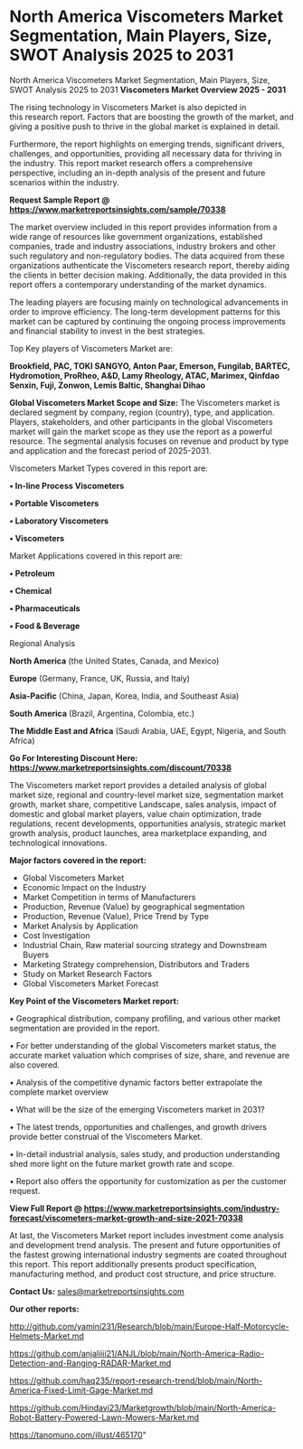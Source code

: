 # North America Viscometers Market Segmentation, Main Players, Size, SWOT Analysis 2025 to 2031
 North America Viscometers Market Segmentation, Main Players, Size, SWOT Analysis 2025 to 2031
<Strong> Viscometers Market Overview 2025 - 2031</strong>

The rising technology in Viscometers Market is also depicted in this research report. Factors that are boosting the growth of the market, and giving a positive push to thrive in the global market is explained in detail.

Furthermore, the report highlights on emerging trends, significant drivers, challenges, and opportunities, providing all necessary data for thriving in the industry. This report market research offers a comprehensive perspective, including an in-depth analysis of the present and future scenarios within the industry.

<strong>Request Sample Report @ <a href=https://www.marketreportsinsights.com/sample/70338>https://www.marketreportsinsights.com/sample/70338</a></strong>

The market overview included in this report provides information from a wide range of resources like government organizations, established companies, trade and industry associations, industry brokers and other such regulatory and non-regulatory bodies. The data acquired from these organizations authenticate the Viscometers research report, thereby aiding the clients in better decision making. Additionally, the data provided in this report offers a contemporary understanding of the market dynamics.

The leading players are focusing mainly on technological advancements in order to improve efficiency. The long-term development patterns for this market can be captured by continuing the ongoing process improvements and financial stability to invest in the best strategies.

Top Key players of Viscometers Market are:

<strong>Brookfield, PAC, TOKI SANGYO, Anton Paar, Emerson, Fungilab, BARTEC, Hydromotion, ProRheo, A&D, Lamy Rheology, ATAC, Marimex, Qinfdao Senxin, Fuji, Zonwon, Lemis Baltic, Shanghai Dihao</strong>

<strong><b>Global Viscometers Market Scope and Size:</b></strong>
The Viscometers market is declared segment by company, region (country), type, and application. Players, stakeholders, and other participants in the global Viscometers market will gain the market scope as they use the report as a powerful resource. The segmental analysis focuses on revenue and product by type and application and the forecast period of 2025-2031.

Viscometers Market Types covered in this report are:

<strong>• In-line Process Viscometers

• Portable Viscometers

• Laboratory Viscometers

• Viscometers</strong>

Market Applications covered in this report are:

<strong>• Petroleum

• Chemical

• Pharmaceuticals 

• Food & Beverage</strong> 

Regional Analysis

<strong>North America</strong> (the United States, Canada, and Mexico)

<strong>Europe</strong> (Germany, France, UK, Russia, and Italy)

<strong>Asia-Pacific</strong> (China, Japan, Korea, India, and Southeast Asia)

<strong>South America</strong> (Brazil, Argentina, Colombia, etc.)

<strong>The Middle East and Africa</strong> (Saudi Arabia, UAE, Egypt, Nigeria, and South Africa)

<strong>Go For Interesting Discount Here: <a href=https://www.marketreportsinsights.com/discount/70338>https://www.marketreportsinsights.com/discount/70338</a></strong>

The Viscometers market report provides a detailed analysis of global market size, regional and country-level market size, segmentation market growth, market share, competitive Landscape, sales analysis, impact of domestic and global market players, value chain optimization, trade regulations, recent developments, opportunities analysis, strategic market growth analysis, product launches, area marketplace expanding, and technological innovations.

<strong><b>Major factors covered in the report:</b></strong>
<ul>
  <li>Global Viscometers Market </li>
  <li>Economic Impact on the Industry</li>
  <li>Market Competition in terms of Manufacturers</li>
  <li>Production, Revenue (Value) by geographical segmentation</li>
  <li>Production, Revenue (Value), Price Trend by Type</li>
  <li>Market Analysis by Application</li>
  <li>Cost Investigation</li>
  <li>Industrial Chain, Raw material sourcing strategy and Downstream Buyers</li>
  <li>Marketing Strategy comprehension, Distributors and Traders</li>
  <li>Study on Market Research Factors</li>
  <li>Global Viscometers Market Forecast</li>
</ul>

<strong><b>Key Point of the Viscometers Market report:</b></strong>

• Geographical distribution, company profiling, and various other market segmentation are provided in the report.

• For better understanding of the global Viscometers market status, the accurate market valuation which comprises of size, share, and revenue are also covered.

• Analysis of the competitive dynamic factors better extrapolate the complete market overview

• What will be the size of the emerging Viscometers market in 2031?

• The latest trends, opportunities and challenges, and growth drivers provide better construal of the Viscometers Market.

• In-detail industrial analysis, sales study, and production understanding shed more light on the future market growth rate and scope.

• Report also offers the opportunity for customization as per the customer request.

<strong><b>View Full Report @ <a href=https://www.marketreportsinsights.com/industry-forecast/viscometers-market-growth-and-size-2021-70338>https://www.marketreportsinsights.com/industry-forecast/viscometers-market-growth-and-size-2021-70338</a></b></strong>


At last, the Viscometers Market report includes investment come analysis and development trend analysis. The present and future opportunities of the fastest growing international industry segments are coated throughout this report. This report additionally presents product specification, manufacturing method, and product cost structure, and price structure.

<strong>Contact Us:</strong>
sales@marketreportsinsights.com

<strong>Our other reports:</strong>

<a href=http://github.com/yamini231/Research/blob/main/Europe-Half-Motorcycle-Helmets-Market.md>http://github.com/yamini231/Research/blob/main/Europe-Half-Motorcycle-Helmets-Market.md</a>

<a href=https://github.com/anjaliiii21/ANJL/blob/main/North-America-Radio-Detection-and-Ranging-RADAR-Market.md>https://github.com/anjaliiii21/ANJL/blob/main/North-America-Radio-Detection-and-Ranging-RADAR-Market.md</a>

<a href=https://github.com/haq235/report-research-trend/blob/main/North-America-Fixed-Limit-Gage-Market.md>https://github.com/haq235/report-research-trend/blob/main/North-America-Fixed-Limit-Gage-Market.md</a>

<a href=https://github.com/Hindavi23/Marketgrowth/blob/main/North-America-Robot-Battery-Powered-Lawn-Mowers-Market.md>https://github.com/Hindavi23/Marketgrowth/blob/main/North-America-Robot-Battery-Powered-Lawn-Mowers-Market.md</a>

<a href=https://tanomuno.com/illust/465170>https://tanomuno.com/illust/465170</a>"
